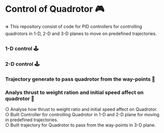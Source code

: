 # Control of Quadrotor 🎮            
✈️ This repository consist of code for PID controllers for controlling quadrotors in 1-D, 2-D and 3-D planes to move on predefined trajectories.            
##         
### 1-D control 🕹️        
### 2-D control 🕹️      
### Trajectory generate to pass quadrotor from the way-points 🌌      
### Analys thrust to weight ration and initial speed affect on quadrotor 🛬         


○ Analyse how thrust to weight ratio and initial speed affect on Quadrotor.     
○ Built Controller for controlling Quadrotor in 1-D and 2-D plane for moving in predefined trajectories.    
○ Built trajectory for Quadrotor to pass from the way-points in 3-D plane.
